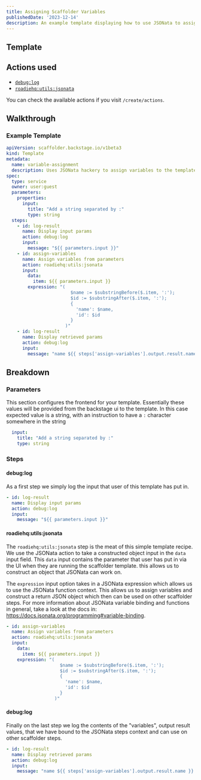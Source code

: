 ```yaml
---
title: Assigning Scaffolder Variables
publishedDate: '2023-12-14'
description: An example template displaying how to use JSONata to assign variables into Scaffolder context  
---
```


## Template

## Actions used

- [`debug:log`](https://github.com/backstage/backstage/blob/54b9f073d13d878fce652c9ec8b8cdfc5fd85c6a/plugins/scaffolder-backend/src/scaffolder/actions/builtin/debug/log.ts)
- [`roadiehq:utils:jsonata`](https://github.com/RoadieHQ/roadie-backstage-plugins/blob/main/plugins/scaffolder-actions/scaffolder-backend-module-utils/src/actions/jsonata/jsonata.ts)

You can check the available actions if you visit `/create/actions`.

## Walkthrough

### Example Template

```yaml
apiVersion: scaffolder.backstage.io/v1beta3
kind: Template
metadata:
  name: variable-assignment
  description: Uses JSONata hackery to assign variables to the template execution context
spec:
  type: service
  owner: user:guest
  parameters:
    properties:
      input:
        title: "Add a string separated by :"
        type: string
  steps:
    - id: log-result
      name: Display input params
      action: debug:log
      input:
        message: "${{ parameters.input }}"
    - id: assign-variables
      name: Assign variables from parameters
      action: roadiehq:utils:jsonata
      input:
        data:
          item: ${{ parameters.input }}
        expression: "(
                        $name := $substringBefore($.item, ':');
                        $id := $substringAfter($.item, ':');
                        {
                          'name': $name,
                          'id': $id
                        }
                      )"
    - id: log-result
      name: Display retrieved params
      action: debug:log
      input:
        message: "name ${{ steps['assign-variables'].output.result.name }} id ${{ steps['assign-variables'].output.result.id }}"

```

## Breakdown

### Parameters

This section configures the frontend for your template. Essentially these values will be provided from the backstage ui to the template. In this case expected value is a string, with an instruction to have a `:` character somewhere in the string

```yaml
  input:
    title: "Add a string separated by :"
    type: string
```

### Steps

#### debug:log

As a first step we simply log the input that user of this template has put in.

```yaml
- id: log-result
  name: Display input params
  action: debug:log
  input:
    message: "${{ parameters.input }}"
```

#### roadiehq:utils:jsonata

The `roadiehq:utils:jsonata` step is the meat of this simple template recipe. We use the JSONata action to take a constructed object input in the `data` input field. This `data` input contains the parameter that user has put in via the UI when they are running the scaffolder template. this allows us to construct an object that JSONata can work on.  

The `expression` input option takes in a JSONata expression which allows us to use the JSONata function context. This allows us to assign variables and construct a return JSON object which then can be used on other scaffolder steps. For more information about JSONata variable binding and functions in general, take a look at the docs in: https://docs.jsonata.org/programming#variable-binding.

```yaml
- id: assign-variables
  name: Assign variables from parameters
  action: roadiehq:utils:jsonata
  input:
    data:
      item: ${{ parameters.input }}
    expression: "(
                    $name := $substringBefore($.item, ':');
                    $id := $substringAfter($.item, ':');
                    {
                      'name': $name,
                      'id': $id
                    }
                  )"
```

#### debug:log

Finally on the last step we log the contents of the "variables", output result values, that we have bound to the JSONata steps context and can use on other scaffolder steps.

```yaml
- id: log-result
  name: Display retrieved params
  action: debug:log
  input:
    message: "name ${{ steps['assign-variables'].output.result.name }} id ${{ steps['assign-variables'].output.result.id }}"
```
